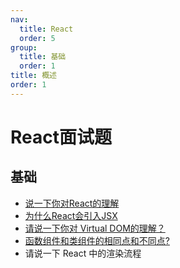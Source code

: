 ```yaml
---
nav:
  title: React
  order: 5
group:
  title: 基础
  order: 1
title: 概述
order: 1
---
```


# React面试题

## 基础

- [说一下你对React的理解](react/1.basic/01)
- [为什么React会引入JSX](react/1.basic/02)
- [请说一下你对 Virtual DOM的理解？](react/1.basic/03)
- [ 函数组件和类组件的相同点和不同点?](react/1.basic/04)
- 请说一下 React 中的渲染流程

